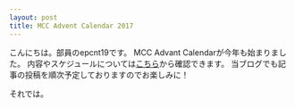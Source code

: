```yaml
---
layout: post
title: MCC Advent Calendar 2017
---
```


こんにちは。部員のepcnt19です。
MCC Advant Calendarが今年も始まりました。
内容やスケジュールについては[こちら](https://adventar.org/calendars/2421)から確認できます。
当ブログでも記事の投稿を順次予定しておりますのでお楽しみに！

それでは。
